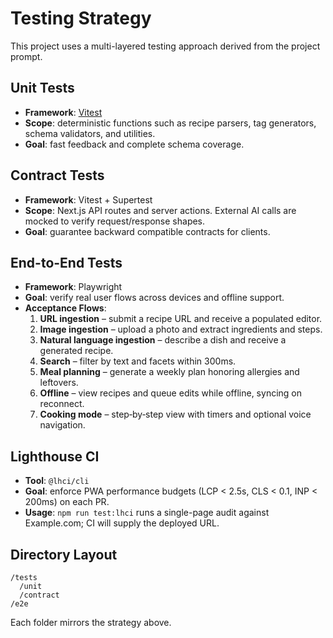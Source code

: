 # Testing Strategy

This project uses a multi-layered testing approach derived from the project prompt.

## Unit Tests
- **Framework**: [Vitest](https://vitest.dev/)
- **Scope**: deterministic functions such as recipe parsers, tag generators, schema validators, and utilities.
- **Goal**: fast feedback and complete schema coverage.

## Contract Tests
- **Framework**: Vitest + Supertest
- **Scope**: Next.js API routes and server actions. External AI calls are mocked to verify request/response shapes.
- **Goal**: guarantee backward compatible contracts for clients.

## End-to-End Tests
- **Framework**: Playwright
- **Goal**: verify real user flows across devices and offline support.
- **Acceptance Flows**:
  1. **URL ingestion** – submit a recipe URL and receive a populated editor.
  2. **Image ingestion** – upload a photo and extract ingredients and steps.
  3. **Natural language ingestion** – describe a dish and receive a generated recipe.
  4. **Search** – filter by text and facets within 300ms.
  5. **Meal planning** – generate a weekly plan honoring allergies and leftovers.
  6. **Offline** – view recipes and queue edits while offline, syncing on reconnect.
  7. **Cooking mode** – step‑by‑step view with timers and optional voice navigation.

## Lighthouse CI
- **Tool**: `@lhci/cli`
- **Goal**: enforce PWA performance budgets (LCP < 2.5s, CLS < 0.1, INP < 200ms) on each PR.
- **Usage**: `npm run test:lhci` runs a single-page audit against Example.com; CI will supply the deployed URL.

## Directory Layout
```
/tests
  /unit
  /contract
/e2e
```

Each folder mirrors the strategy above.
